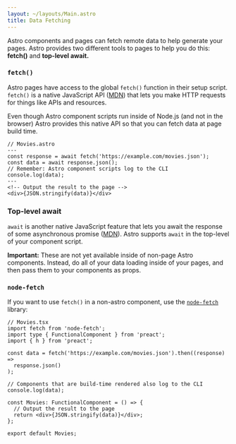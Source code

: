 ```yaml
---
layout: ~/layouts/Main.astro
title: Data Fetching
---
```


Astro components and pages can fetch remote data to help generate your pages. Astro provides two different tools to pages to help you do this: **fetch()** and **top-level await.**

### `fetch()`

Astro pages have access to the global `fetch()` function in their setup script. `fetch()` is a native JavaScript API ([MDN](https://developer.mozilla.org/en-US/docs/Web/API/Fetch_API/Using_Fetch)) that lets you make HTTP requests for things like APIs and resources.

Even though Astro component scripts run inside of Node.js (and not in the browser) Astro provides this native API so that you can fetch data at page build time.

```astro
// Movies.astro
---
const response = await fetch('https://example.com/movies.json');
const data = await response.json();
// Remember: Astro component scripts log to the CLI
console.log(data);
---
<!-- Output the result to the page -->
<div>{JSON.stringify(data)}</div>
```

### Top-level await

`await` is another native JavaScript feature that lets you await the response of some asynchronous promise ([MDN](https://developer.mozilla.org/en-US/docs/Web/JavaScript/Reference/Operators/await)). Astro supports `await` in the top-level of your component script.

**Important:** These are not yet available inside of non-page Astro components. Instead, do all of your data loading inside of your pages, and then pass them to your components as props.

### `node-fetch`

If you want to use `fetch()` in a non-astro component, use the [`node-fetch`](https://github.com/node-fetch/node-fetch) library:

```tsx
// Movies.tsx
import fetch from 'node-fetch';
import type { FunctionalComponent } from 'preact';
import { h } from 'preact';

const data = fetch('https://example.com/movies.json').then((response) =>
  response.json()
);

// Components that are build-time rendered also log to the CLI
console.log(data);

const Movies: FunctionalComponent = () => {
  // Output the result to the page
  return <div>{JSON.stringify(data)}</div>;
};

export default Movies;
```
